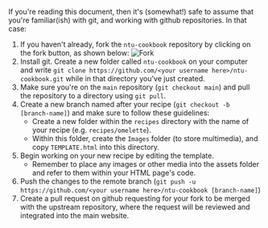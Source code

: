 If you're reading this document, then it's (somewhat!) safe to assume that you're familiar(ish) with git, and working with github repositories. In that case:

1. If you haven't already, fork the `ntu-cookbook` repository by clicking on the fork button, as shown below:
![Fork](https://user-images.githubusercontent.com/46407321/111080451-72eeb580-84f6-11eb-96e2-424150a92015.PNG)
2. Install git. Create a new folder called `ntu-cookbook` on your computer and write `git clone https://github.com/<your username here>/ntu-cookbook.git` while in that directory you've just created.
3. Make sure you're on the `main` repository (`git checkout main`) and pull the repository to a directory using `git pull`.
4. Create a new branch named after your recipe (`git checkout -b [branch-name]`) and make sure to follow these guidelines:
     - Create a new folder within the `recipes` directory with the name of your recipe (e.g. `recipes/omelette`).
     - Within this folder, create the `Images` folder (to store multimedia), and copy `TEMPLATE.html` into this directory. 
5. Begin working on your new recipe by editing the template.    
   - Remember to place any images or other media into the assets folder and refer to them within your HTML page's code.
6. Push the changes to the remote branch (`git push -u https://github.com/<your username here>/ntu-cookbook [branch-name]`)
7. Create a pull request on github requesting for your fork to be merged with the upstream repository, where the request will be reviewed and integrated into the main website.
